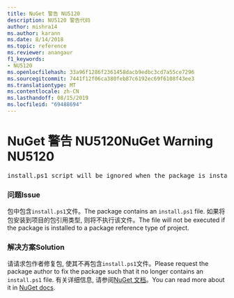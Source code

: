 ```yaml
---
title: NuGet 警告 NU5120
description: NU5120 警告代码
author: mishra14
ms.author: karann
ms.date: 8/14/2018
ms.topic: reference
ms.reviewer: anangaur
f1_keywords:
- NU5120
ms.openlocfilehash: 33a96f1286f2361458dacb9edbc3cd7a55ce7296
ms.sourcegitcommit: 7441f12f06ca380feb87c6192ec69f6108f43ee3
ms.translationtype: MT
ms.contentlocale: zh-CN
ms.lasthandoff: 08/15/2019
ms.locfileid: "69488694"
---
```

# <a name="nuget-warning-nu5120"></a><span data-ttu-id="6ab91-103">NuGet 警告 NU5120</span><span class="sxs-lookup"><span data-stu-id="6ab91-103">NuGet Warning NU5120</span></span>
<pre>install.ps1 script will be ignored when the package is installed after the migration.</pre>

### <a name="issue"></a><span data-ttu-id="6ab91-104">问题</span><span class="sxs-lookup"><span data-stu-id="6ab91-104">Issue</span></span>

<span data-ttu-id="6ab91-105">包中包含`install.ps1`文件。</span><span class="sxs-lookup"><span data-stu-id="6ab91-105">The package contains an `install.ps1` file.</span></span> <span data-ttu-id="6ab91-106">如果将包安装到项目的包引用类型, 则将不执行该文件。</span><span class="sxs-lookup"><span data-stu-id="6ab91-106">The file will not be executed if the package is installed to a package reference type of project.</span></span>


### <a name="solution"></a><span data-ttu-id="6ab91-107">解决方案</span><span class="sxs-lookup"><span data-stu-id="6ab91-107">Solution</span></span>

<span data-ttu-id="6ab91-108">请请求包作者修复包, 使其不再包含`install.ps1`文件。</span><span class="sxs-lookup"><span data-stu-id="6ab91-108">Please request the package author to fix the package such that it no longer contains an `install.ps1` file.</span></span> <span data-ttu-id="6ab91-109">有关详细信息, 请参阅[NuGet 文档](https://docs.microsoft.com/en-us/nuget/consume-packages/migrate-packages-config-to-package-reference)。</span><span class="sxs-lookup"><span data-stu-id="6ab91-109">You can read more about it in [NuGet docs](https://docs.microsoft.com/en-us/nuget/consume-packages/migrate-packages-config-to-package-reference).</span></span>

